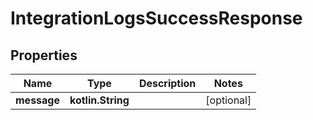 
# IntegrationLogsSuccessResponse

## Properties
| Name | Type | Description | Notes |
| ------------ | ------------- | ------------- | ------------- |
| **message** | **kotlin.String** |  |  [optional] |



